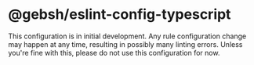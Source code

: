 # @gebsh/eslint-config-typescript

This configuration is in initial development. Any rule configuration change may
happen at any time, resulting in possibly many linting errors. Unless you're
fine with this, please do not use this configuration for now.
